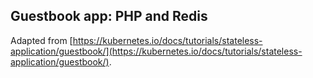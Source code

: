 Guestbook app: PHP and Redis
-----------------------------
Adapted from [https://kubernetes.io/docs/tutorials/stateless-application/guestbook/](https://kubernetes.io/docs/tutorials/stateless-application/guestbook/).
